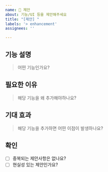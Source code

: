 ```yaml
---
name: 📝 제안
about: 기능/UI 등을 제안해주세요
title: "[제안] "
labels: '> enhancement'
assignees: ''

---
```


## 기능 설명
> 어떤 기능인가요?

## 필요한 이유
> 해당 기능을 왜 추가해야하나요?

## 기대 효과
> 해당 기능을 추가하면 어떤 이점이 발생하나요?

## 확인
- [ ] 중복되는 제안사항은 없나요?
- [ ] 현실성 있는 제안인가요?

<!--
마크다운 체크박스 문법입니다.
[x] - 체크
[ ] - 체크하지 않음
으로 작성해주세요.
>
